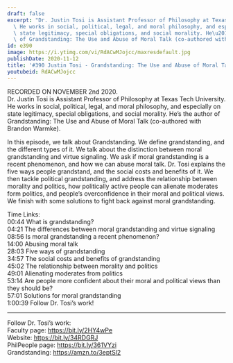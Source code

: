 ```yaml
---
draft: false
excerpt: "Dr. Justin Tosi is Assistant Professor of Philosophy at Texas Tech University.\
  \ He works in social, political, legal, and moral philosophy, and especially on\
  \ state legitimacy, special obligations, and social morality. He\u2019s the author\
  \ of Grandstanding: The Use and Abuse of Moral Talk (co-authored with Brandon Warmke)."
id: e390
image: https://i.ytimg.com/vi/RdACwMJojcc/maxresdefault.jpg
publishDate: 2020-11-12
title: '#390 Justin Tosi - Grandstanding: The Use and Abuse of Moral Talk'
youtubeid: RdACwMJojcc
---
```

RECORDED ON NOVEMBER 2nd 2020.  
Dr. Justin Tosi is Assistant Professor of Philosophy at Texas Tech University. He works in social, political, legal, and moral philosophy, and especially on state legitimacy, special obligations, and social morality. He’s the author of Grandstanding: The Use and Abuse of Moral Talk (co-authored with Brandon Warmke).

In this episode, we talk about Grandstanding. We define grandstanding, and the different types of it. We talk about the distinction between moral grandstanding and virtue signaling. We ask if moral grandstanding is a recent phenomenon, and how we can abuse moral talk. Dr. Tosi explains the five ways people grandstand, and the social costs and benefits of it. We then tackle political grandstanding, and address the relationship between morality and politics, how politically active people can alienate moderates form politics, and people’s overconfidence in their moral and political views. We finish with some solutions to fight back against moral grandstanding.

Time Links:  
00:44  What is grandstanding?  
04:21  The differences between moral grandstanding and virtue signaling  
08:56  Is moral grandstanding a recent phenomenon?  
14:00  Abusing moral talk  
28:03  Five ways of grandstanding  
34:57  The social costs and benefits of grandstanding  
45:02  The relationship between morality and politics  
49:01  Alienating moderates from politics  
53:14  Are people more confident about their moral and political views than they should be?  
57:01  Solutions for moral grandstanding  
1:00:39  Follow Dr. Tosi’s work!

---

Follow Dr. Tosi’s work:  
Faculty page: https://bit.ly/2HY4wPe  
Website: https://bit.ly/34RDGRJ  
PhilPeople page: https://bit.ly/361VYzi  
Grandstanding: https://amzn.to/3eptSl2
